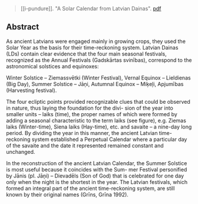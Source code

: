 > [[i-pundure]]. "A Solar Calendar from Latvian Dainas". [pdf](a/i-pundureUNKNOWN.pdf)

## Abstract
As ancient Latvians were engaged mainly in growing crops, they used the Solar Year as the basis for their time-reckoning system. Latvian Dainas (LDs) contain clear evidence that the four main seasonal festivals, recognized as the Annual Festivals (Gadskārtas svinības), correspond to the astronomical solstices and equinoxes:

Winter Solstice – Ziemassvētki (Winter Festival),
Vernal Equinox – Lieldienas (Big Day),
Summer Solstice – Jāņi,
Autumnal Equinox – Miķeļi, Apjumības (Harvesting festival).

The four ecliptic points provided recognizable clues that could be observed in nature, thus laying the foundation for the divi- sion of the year into smaller units – laiks (time), the proper names of which were formed by adding a seasonal characteristic to the term laiks (see figure), e.g. Ziemas laiks (Winter-time), Siena laiks (Hay-time), etc. and savaite – a nine-day long period. By dividing the year in this manner, the ancient Latvian time-reckoning system established a Perpetual Calendar where a particular day of the savaite and the date it represented remained constant and unchanged.

In the reconstruction of the ancient Latvian Calendar, the Summer Solstice is most useful because it coincides with the Sum- mer Festival personified by Jānis (pl. Jāņi) – Dievadēls (Son of God) that is celebrated for one day only when the night is the shortest in the year. The Latvian festivals, which formed an integral part of the ancient time-reckoning system, are still known by their original names (Grīns, Grīna 1992).